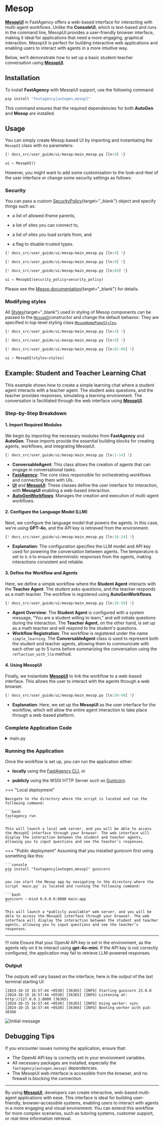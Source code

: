 # Mesop

**[MesopUI](../../../../api/fastagency/ui/mesop/MesopUI/)** in FastAgency offers a web-based interface for interacting with multi-agent workflows. Unlike the **ConsoleUI**, which is text-based and runs in the command line, MesopUI provides a user-friendly browser interface, making it ideal for applications that need a more engaging, graphical interaction. MesopUI is perfect for building interactive web applications and enabling users to interact with agents in a more intuitive way.

Below, we’ll demonstrate how to set up a basic student-teacher conversation using **[MesopUI](../../../../api/fastagency/ui/mesop/MesopUI/)**.

## Installation

To install **FastAgency** with MesopUI support, use the following command:

```bash
pip install "fastagency[autogen,mesop]"
```

This command ensures that the required dependencies for both **AutoGen** and **Mesop** are installed.

## Usage

You can simply create Mesop based UI by importing and instantiating the `MesopUI` class with no parameters:

```python
{! docs_src/user_guide/ui/mesop/main_mesop.py [ln:9] !}

ui = MesopUI()
```

However, you might want to add some customisation to the look-and-feel of the user interface or change some security settings as follows:

### Security

You can pass a custom [SecurityPolicy](https://google.github.io/mesop/api/page/#mesop.security.security_policy.SecurityPolicy){target="_blank"} object and specify things such as:

- a list of allowed iframe parents,

- a list of sites you can connect to,

- a list of sites you load scripts from, and

- a flag to disable trusted types.

```python
{! docs_src/user_guide/ui/mesop/main_mesop.py [ln:4] !}

{! docs_src/user_guide/ui/mesop/main_mesop.py [ln:9] !}

{! docs_src/user_guide/ui/mesop/main_mesop.py [ln:60] !}

ui = MesopUI(security_policy=security_policy)
```

Please see the [Mesop documentation](https://google.github.io/mesop/api/page/#mesop.security.security_policy.SecurityPolicy){target="_blank"} for details.

### Modifying styles

All [Styles](https://google.github.io/mesop/api/style/){target="_blank"} used in styling of Mesop components can be passed to the [`MesopUI`](../../../../api/fastagency/ui/mesop/MesopUI/)constructor and change the default behavior. They are specified in top-level styling class [`MesopHomePageStyles`](../../../../api/fastagency/ui/mesop/styles/MesopHomePageStyles/).

```python
{! docs_src/user_guide/ui/mesop/main_mesop.py [ln:4] !}

{! docs_src/user_guide/ui/mesop/main_mesop.py [ln:9] !}

{! docs_src/user_guide/ui/mesop/main_mesop.py [ln:62-86] !}

ui = MesopUI(styles=styles)
```

## Example: Student and Teacher Learning Chat

This example shows how to create a simple learning chat where a student agent interacts with a teacher agent. The student asks questions, and the teacher provides responses, simulating a learning environment. The conversation is facilitated through the web interface using **[MesopUI](../../../../api/fastagency/ui/mesop/MesopUI/)**.

### Step-by-Step Breakdown

#### 1. **Import Required Modules**
We begin by importing the necessary modules from **FastAgency** and **AutoGen**. These imports provide the essential building blocks for creating agents, workflows, and integrating MesopUI.

```python
{! docs_src/user_guide/ui/mesop/main_mesop.py [ln:1-14] !}
```

- **ConversableAgent**: This class allows the creation of agents that can engage in conversational tasks.
- **[FastAgency](../../../../api/fastagency/FastAgency/)**: The core class responsible for orchestrating workflows and connecting them with UIs.
- **[UI](../../../../api/fastagency/UI/)** and **[MesopUI](../../../../api/fastagency/ui/mesop/MesopUI/)**: These classes define the user interface for interaction, with **MesopUI** enabling a web-based interaction.
- **[AutoGenWorkflows](../../../../api/fastagency/runtimes/autogen/base/AutoGenWorkflows/)**: Manages the creation and execution of multi-agent workflows.

#### 2. **Configure the Language Model (LLM)**
Next, we configure the language model that powers the agents. In this case, we're using **GPT-4o**, and the API key is retrieved from the environment.

```python
{! docs_src/user_guide/ui/mesop/main_mesop.py [ln:16-24] !}
```

- **Explanation**: The configuration specifies the LLM model and API key used for powering the conversation between agents. The temperature is set to `0.0` to ensure deterministic responses from the agents, making interactions consistent and reliable.

#### 3. **Define the Workflow and Agents**
Here, we define a simple workflow where the **Student Agent** interacts with the **Teacher Agent**. The student asks questions, and the teacher responds as a math teacher. The workflow is registered using **AutoGenWorkflows**.

```python
{! docs_src/user_guide/ui/mesop/main_mesop.py [ln:26-58] !}
```

- **Agent Overview**: The **Student Agent** is configured with a system message, "You are a student willing to learn," and will initiate questions during the interaction. The **Teacher Agent**, on the other hand, is set up as a math teacher and will respond to the student's questions.
- **Workflow Registration**: The workflow is registered under the name `simple_learning`. The **ConversableAgent** class is used to represent both the student and teacher agents, allowing them to communicate with each other up to 5 turns before summarizing the conversation using the `reflection_with_llm` method.

#### 4. **Using MesopUI**
Finally, we instantiate **[MesopUI](../../../../api/fastagency/ui/mesop/MesopUI/)** to link the workflow to a web-based interface. This allows the user to interact with the agents through a web browser.

```python
{! docs_src/user_guide/ui/mesop/main_mesop.py [ln:59-90] !}
```

- **Explanation**: Here, we set up the **MesopUI** as the user interface for the workflow, which will allow the entire agent interaction to take place through a web-based platform.


### Complete Application Code

<details>
<summary>main.py</summary>
```python
{! docs_src/user_guide/ui/mesop/main_mesop.py !}
```
</details>


### Running the Application

Once the workflow is set up, you can run the application either:

- **locally** using the [FastAgency CLI](../../../cli/), or

- **publicly** using the WSGI HTTP Server such as [Gunicorn](https://gunicorn.org/).

=== "Local deployment"

    Navigate to the directory where the script is located and run the following command:

    ```bash
    fastagency run
    ```

    This will launch a local web server, and you will be able to access the MesopUI interface through your browser. The web interface will display the interaction between the student and teacher agents, allowing you to input questions and see the teacher’s responses.

=== "Public deployment"
    Assuming that you installed gunicorn first using something like this:

    ```console
    pip install "fastagency[autogen,mesop]" gunicorn
    ```

    you can start the Mesop app by navigating to the directory where the script `main.py` is located and running the following command:

    ```bash
    gunicorn --bind 0.0.0.0:8080 main:app
    ```

    This will launch a *publicly available* web server, and you will be able to access the MesopUI interface through your browser. The web interface will display the interaction between the student and teacher agents, allowing you to input questions and see the teacher’s responses.

---

!!! note
    Ensure that your OpenAI API key is set in the environment, as the agents rely on it to interact using **gpt-4o-mini**. If the API key is not correctly configured, the application may fail to retrieve LLM-powered responses.

### Output

The outputs will vary based on the interface, here is the output of the last terminal starting UI:

```console
[2024-10-15 16:57:44 +0530] [36365] [INFO] Starting gunicorn 23.0.0
[2024-10-15 16:57:44 +0530] [36365] [INFO] Listening at: http://127.0.0.1:8000 (36365)
[2024-10-15 16:57:44 +0530] [36365] [INFO] Using worker: sync
[2024-10-15 16:57:44 +0530] [36366] [INFO] Booting worker with pid: 36366
```
![Initial message](./images/chat.png)

## Debugging Tips
If you encounter issues running the application, ensure that:

- The OpenAI API key is correctly set in your environment variables.
- All necessary packages are installed, especially the `fastagency[autogen,mesop]` dependencies.
- The MesopUI web interface is accessible from the browser, and no firewall is blocking the connection.

---

By using **[MesopUI](../../../../api/fastagency/ui/mesop/MesopUI/)**, developers can create interactive, web-based multi-agent applications with ease. This interface is ideal for building user-friendly, browser-accessible systems, enabling users to interact with agents in a more engaging and visual environment. You can extend this workflow for more complex scenarios, such as tutoring systems, customer support, or real-time information retrieval.
